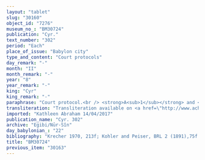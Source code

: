 ```yaml
---
layout: "tablet"
slug: "30160"
object_id: "7276"
museum_no_: "BM30724"
publication: "Cyr."
text_number: "302"
period: "Each"
place_of_issue: "Babylon city"
type_and_content: "Court protocols"
day_remark: "-"
month: "II"
month_remark: "-"
year: "8"
year_remark: "-"
king: "Cyr"
king_remark: "-"
paraphrase: "Court protocol.<br /> <strong>A<sub>1</sub></strong> and <strong>A<sub>2</sub></strong>, <strong>B</strong>&rsquo;s sons, swear by the gods and the king that they will observe (<em>izuzzu</em>) what has been established by the court verdict (<em>dīnu</em>) in the lawsuit that <strong>C<sub>1</sub></strong>, <strong>C<sub>2</sub></strong>,<strong> C<sub>3</sub></strong> and <strong>C<sub>4</sub></strong> brought against them. A document (<em>&scaron;aṭāru</em>) attesting that they are free of claims (<em>ana zak&icirc;</em>) has been given to them (<em>nadānu</em> N, wr. <em>in-na-</em>AM<em>-din</em>). Names of 2 witnesses and the scribe.<br /> &nbsp;<br /> <strong>A<sub>1</sub></strong> = Itti-Nab&ucirc;-balāṭu, son of B; <strong>A<sub>2</sub></strong> = Bēl-kē&scaron;ir, son of B; <strong>B</strong> = &Scaron;ulāya//Egibi; <strong>C<sub>1</sub></strong> = Itti-Marduk-balāṭu/Nab&ucirc;-ahhē-iddin//Egibi; <strong>C<sub>2</sub></strong> = Nab&ucirc;-zēru-iqī&scaron;a/Aplāya//Egibi; <strong>C<sub>3</sub></strong> = Nab&ucirc;-aplu-iddin/Nab&ucirc;-lē&rsquo;i//Egibi; <strong>C<sub>4</sub></strong> = Nabu-udammiq/Bēl-ahhē-iddin"
transliteration: "Transliteration available on <a href=\"http://www.achemenet.com/fr/item/?/sources-textuelles/textes-par-langues-et-ecritures/babylonien/archives-egibi/1671985\" target=\"_blank\">Achemenet</a>"
imported: "Kathleen Abraham 14/04/2017"
publication_name: "Cyr. 302"
archive: "Egibi/Nūr-Sîn"
day_babylonian_: "22"
bibliography: "Krecher 1970, 213f; Kohler and Peiser, BRL 2 (1891),75f."
title: "BM30724"
previous_item: "30163"
---
```

